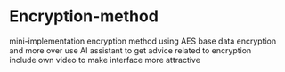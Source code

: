 # Encryption-method
mini-implementation encryption method using AES base data encryption and more over use AI assistant to get advice related to encryption   
include own video to make interface more attractive
